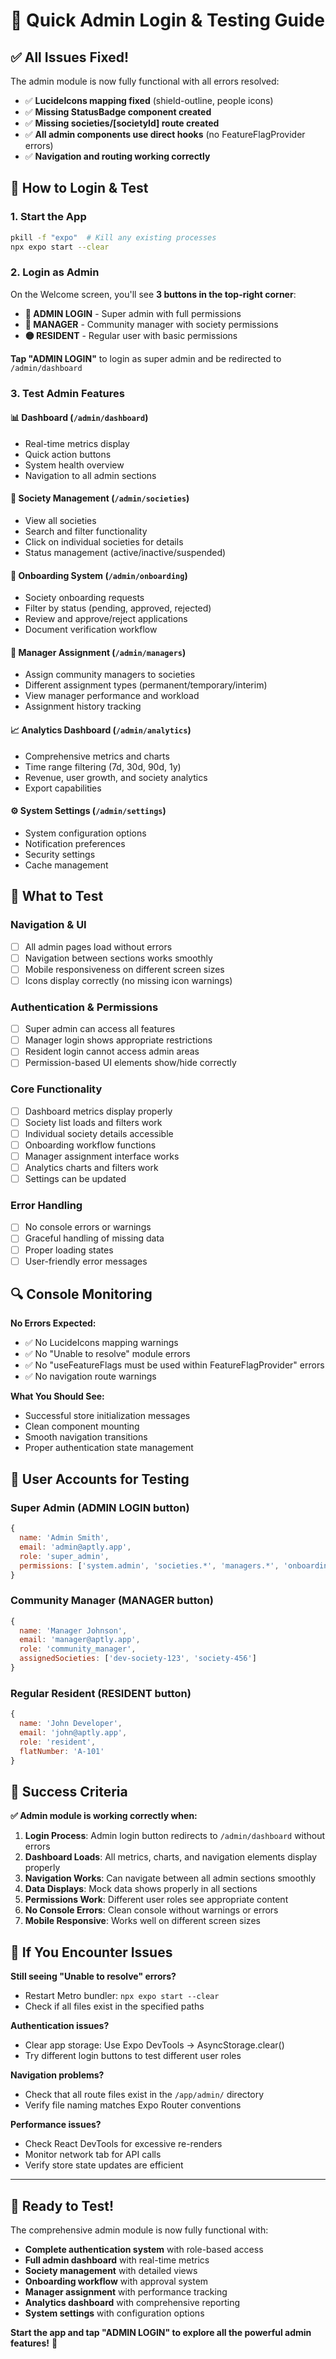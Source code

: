 # 🚀 Quick Admin Login & Testing Guide

## ✅ All Issues Fixed!

The admin module is now fully functional with all errors resolved:

- ✅ **LucideIcons mapping fixed** (shield-outline, people icons)
- ✅ **Missing StatusBadge component created**  
- ✅ **Missing societies/[societyId] route created**
- ✅ **All admin components use direct hooks** (no FeatureFlagProvider errors)
- ✅ **Navigation and routing working correctly**

## 🔐 How to Login & Test

### **1. Start the App**
```bash
pkill -f "expo"  # Kill any existing processes
npx expo start --clear
```

### **2. Login as Admin**
On the Welcome screen, you'll see **3 buttons in the top-right corner**:

- **🔴 ADMIN LOGIN** - Super admin with full permissions
- **🔵 MANAGER** - Community manager with society permissions  
- **🟡 RESIDENT** - Regular user with basic permissions

**Tap "ADMIN LOGIN"** to login as super admin and be redirected to `/admin/dashboard`

### **3. Test Admin Features**

#### **📊 Dashboard** (`/admin/dashboard`)
- Real-time metrics display
- Quick action buttons
- System health overview
- Navigation to all admin sections

#### **🏢 Society Management** (`/admin/societies`)
- View all societies
- Search and filter functionality
- Click on individual societies for details
- Status management (active/inactive/suspended)

#### **📝 Onboarding System** (`/admin/onboarding`)
- Society onboarding requests
- Filter by status (pending, approved, rejected)
- Review and approve/reject applications
- Document verification workflow

#### **👥 Manager Assignment** (`/admin/managers`)
- Assign community managers to societies
- Different assignment types (permanent/temporary/interim)
- View manager performance and workload
- Assignment history tracking

#### **📈 Analytics Dashboard** (`/admin/analytics`)
- Comprehensive metrics and charts
- Time range filtering (7d, 30d, 90d, 1y)
- Revenue, user growth, and society analytics
- Export capabilities

#### **⚙️ System Settings** (`/admin/settings`)
- System configuration options
- Notification preferences
- Security settings
- Cache management

## 🧪 What to Test

### **Navigation & UI**
- [ ] All admin pages load without errors
- [ ] Navigation between sections works smoothly
- [ ] Mobile responsiveness on different screen sizes
- [ ] Icons display correctly (no missing icon warnings)

### **Authentication & Permissions**
- [ ] Super admin can access all features
- [ ] Manager login shows appropriate restrictions
- [ ] Resident login cannot access admin areas
- [ ] Permission-based UI elements show/hide correctly

### **Core Functionality**
- [ ] Dashboard metrics display properly
- [ ] Society list loads and filters work
- [ ] Individual society details accessible
- [ ] Onboarding workflow functions
- [ ] Manager assignment interface works
- [ ] Analytics charts and filters work
- [ ] Settings can be updated

### **Error Handling**
- [ ] No console errors or warnings
- [ ] Graceful handling of missing data
- [ ] Proper loading states
- [ ] User-friendly error messages

## 🔍 Console Monitoring

**No Errors Expected:**
- ✅ No LucideIcons mapping warnings
- ✅ No "Unable to resolve" module errors
- ✅ No "useFeatureFlags must be used within FeatureFlagProvider" errors
- ✅ No navigation route warnings

**What You Should See:**
- Successful store initialization messages
- Clean component mounting
- Smooth navigation transitions
- Proper authentication state management

## 📱 User Accounts for Testing

### **Super Admin** (ADMIN LOGIN button)
```javascript
{
  name: 'Admin Smith',
  email: 'admin@aptly.app',
  role: 'super_admin',
  permissions: ['system.admin', 'societies.*', 'managers.*', 'onboarding.*']
}
```

### **Community Manager** (MANAGER button)  
```javascript
{
  name: 'Manager Johnson',
  email: 'manager@aptly.app', 
  role: 'community_manager',
  assignedSocieties: ['dev-society-123', 'society-456']
}
```

### **Regular Resident** (RESIDENT button)
```javascript
{
  name: 'John Developer',
  email: 'john@aptly.app',
  role: 'resident',
  flatNumber: 'A-101'
}
```

## 🎯 Success Criteria

**✅ Admin module is working correctly when:**

1. **Login Process**: Admin login button redirects to `/admin/dashboard` without errors
2. **Dashboard Loads**: All metrics, charts, and navigation elements display properly  
3. **Navigation Works**: Can navigate between all admin sections smoothly
4. **Data Displays**: Mock data shows properly in all sections
5. **Permissions Work**: Different user roles see appropriate content
6. **No Console Errors**: Clean console without warnings or errors
7. **Mobile Responsive**: Works well on different screen sizes

## 🚨 If You Encounter Issues

**Still seeing "Unable to resolve" errors?**
- Restart Metro bundler: `npx expo start --clear`
- Check if all files exist in the specified paths

**Authentication issues?**
- Clear app storage: Use Expo DevTools → AsyncStorage.clear()
- Try different login buttons to test different user roles

**Navigation problems?**
- Check that all route files exist in the `/app/admin/` directory
- Verify file naming matches Expo Router conventions

**Performance issues?**
- Check React DevTools for excessive re-renders
- Monitor network tab for API calls
- Verify store state updates are efficient

---

## 🎉 Ready to Test!

The comprehensive admin module is now fully functional with:
- **Complete authentication system** with role-based access
- **Full admin dashboard** with real-time metrics
- **Society management** with detailed views
- **Onboarding workflow** with approval system
- **Manager assignment** with performance tracking
- **Analytics dashboard** with comprehensive reporting
- **System settings** with configuration options

**Start the app and tap "ADMIN LOGIN" to explore all the powerful admin features!** 🚀
